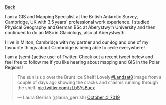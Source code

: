 [Back](index.md)

I am a GIS and Mapping Specialist at the British Antarctic Survey, Cambridge, UK with 3.5 years' professional work experience.
I studied Physical Geography and German BSc at Aberystwyth University and then continued to do an MSc in Glaciology, also at Aberystwyth.

I live in Milton, Cambridge with my partner and our dog and one of my favourite things about Cambridge is being able to cycle everywhere! 

I am a (semi-)active user of Twitter. Check out a recent tweet below and feel free to follow me if you like hearing about mapping and GIS in the Polar Regions!

<blockquote class="twitter-tweet"><p lang="en" dir="ltr">The sun is up over the Brunt Ice Shelf! Lovely <a href="https://twitter.com/hashtag/Landsat8?src=hash&amp;ref_src=twsrc%5Etfw">#Landsat8</a> image from a couple of days ago showing the cracks and chasms running through the shelf. <a href="https://t.co/zLbSYsBucx">pic.twitter.com/zLbSYsBucx</a></p>&mdash; Laura Gerrish (@laura_gerrish) <a href="https://twitter.com/laura_gerrish/status/1180105495526461441?ref_src=twsrc%5Etfw">October 4, 2019</a></blockquote> <script async src="https://platform.twitter.com/widgets.js" charset="utf-8"></script>
